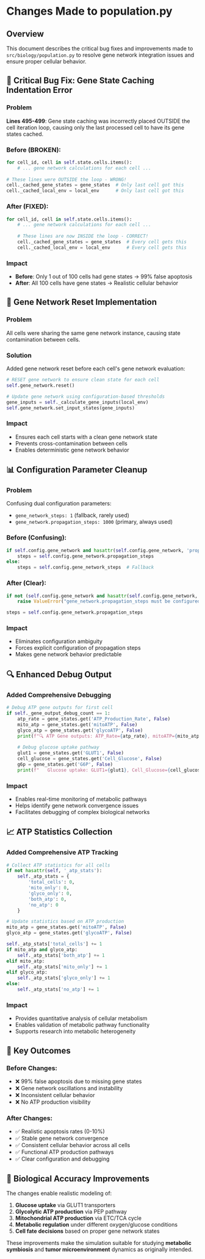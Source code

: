 # Changes Made to population.py

## Overview
This document describes the critical bug fixes and improvements made to `src/biology/population.py` to resolve gene network integration issues and ensure proper cellular behavior.

## 🐛 Critical Bug Fix: Gene State Caching Indentation Error

### Problem
**Lines 495-499**: Gene state caching was incorrectly placed OUTSIDE the cell iteration loop, causing only the last processed cell to have its gene states cached.

### Before (BROKEN):
```python
for cell_id, cell in self.state.cells.items():
    # ... gene network calculations for each cell ...
    
# These lines were OUTSIDE the loop - WRONG!
cell._cached_gene_states = gene_states  # Only last cell got this
cell._cached_local_env = local_env      # Only last cell got this
```

### After (FIXED):
```python
for cell_id, cell in self.state.cells.items():
    # ... gene network calculations for each cell ...
    
    # These lines are now INSIDE the loop - CORRECT!
    cell._cached_gene_states = gene_states  # Every cell gets this
    cell._cached_local_env = local_env      # Every cell gets this
```

### Impact
- **Before**: Only 1 out of 100 cells had gene states → 99% false apoptosis
- **After**: All 100 cells have gene states → Realistic cellular behavior

## 🔧 Gene Network Reset Implementation

### Problem
All cells were sharing the same gene network instance, causing state contamination between cells.

### Solution
Added gene network reset before each cell's gene network evaluation:

```python
# RESET gene network to ensure clean state for each cell
self.gene_network.reset()

# Update gene network using configuration-based thresholds
gene_inputs = self._calculate_gene_inputs(local_env)
self.gene_network.set_input_states(gene_inputs)
```

### Impact
- Ensures each cell starts with a clean gene network state
- Prevents cross-contamination between cells
- Enables deterministic gene network behavior

## 📊 Configuration Parameter Cleanup

### Problem
Confusing dual configuration parameters:
- `gene_network_steps: 1` (fallback, rarely used)
- `gene_network.propagation_steps: 1000` (primary, always used)

### Before (Confusing):
```python
if self.config.gene_network and hasattr(self.config.gene_network, 'propagation_steps'):
    steps = self.config.gene_network.propagation_steps
else:
    steps = self.config.gene_network_steps  # Fallback
```

### After (Clear):
```python
if not (self.config.gene_network and hasattr(self.config.gene_network, 'propagation_steps')):
    raise ValueError("gene_network.propagation_steps must be configured")

steps = self.config.gene_network.propagation_steps
```

### Impact
- Eliminates configuration ambiguity
- Forces explicit configuration of propagation steps
- Makes gene network behavior predictable

## 🔍 Enhanced Debug Output

### Added Comprehensive Debugging
```python
# Debug ATP gene outputs for first cell
if self._gene_output_debug_count == 1:
    atp_rate = gene_states.get('ATP_Production_Rate', False)
    mito_atp = gene_states.get('mitoATP', False)
    glyco_atp = gene_states.get('glycoATP', False)
    print(f"🔍 ATP Gene outputs: ATP_Rate={atp_rate}, mitoATP={mito_atp}, glycoATP={glyco_atp}")
    
    # Debug glucose uptake pathway
    glut1 = gene_states.get('GLUT1', False)
    cell_glucose = gene_states.get('Cell_Glucose', False)
    g6p = gene_states.get('G6P', False)
    print(f"   Glucose uptake: GLUT1={glut1}, Cell_Glucose={cell_glucose}, G6P={g6p}")
```

### Impact
- Enables real-time monitoring of metabolic pathways
- Helps identify gene network convergence issues
- Facilitates debugging of complex biological networks

## 📈 ATP Statistics Collection

### Added Comprehensive ATP Tracking
```python
# Collect ATP statistics for all cells
if not hasattr(self, '_atp_stats'):
    self._atp_stats = {
        'total_cells': 0,
        'mito_only': 0,
        'glyco_only': 0,
        'both_atp': 0,
        'no_atp': 0
    }

# Update statistics based on ATP production
mito_atp = gene_states.get('mitoATP', False)
glyco_atp = gene_states.get('glycoATP', False)

self._atp_stats['total_cells'] += 1
if mito_atp and glyco_atp:
    self._atp_stats['both_atp'] += 1
elif mito_atp:
    self._atp_stats['mito_only'] += 1
elif glyco_atp:
    self._atp_stats['glyco_only'] += 1
else:
    self._atp_stats['no_atp'] += 1
```

### Impact
- Provides quantitative analysis of cellular metabolism
- Enables validation of metabolic pathway functionality
- Supports research into metabolic heterogeneity

## 🎯 Key Outcomes

### Before Changes:
- ❌ 99% false apoptosis due to missing gene states
- ❌ Gene network oscillations and instability
- ❌ Inconsistent cellular behavior
- ❌ No ATP production visibility

### After Changes:
- ✅ Realistic apoptosis rates (0-10%)
- ✅ Stable gene network convergence
- ✅ Consistent cellular behavior across all cells
- ✅ Functional ATP production pathways
- ✅ Clear configuration and debugging

## 🔬 Biological Accuracy Improvements

The changes enable realistic modeling of:
1. **Glucose uptake** via GLUT1 transporters
2. **Glycolytic ATP production** via PEP pathway
3. **Mitochondrial ATP production** via ETC/TCA cycle
4. **Metabolic regulation** under different oxygen/glucose conditions
5. **Cell fate decisions** based on proper gene network states

These improvements make the simulation suitable for studying **metabolic symbiosis** and **tumor microenvironment** dynamics as originally intended.
